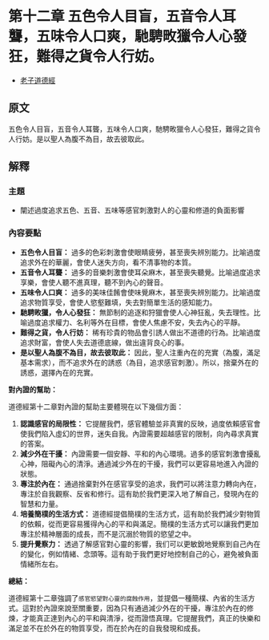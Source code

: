 # 第十二章 五色令人目盲，五音令人耳聾，五味令人口爽，馳騁畋獵令人心發狂，難得之貨令人行妨。

- [老子道德經](https://www.daodejing.org/)

## 原文
五色令人目盲，五音令人耳聾，五味令人口爽，馳騁畋獵令人心發狂，難得之貨令人行妨。是以聖人為腹不為目，故去彼取此。

## 解釋
### 主題
- 闡述過度追求五色、五音、五味等感官刺激對人的心靈和修道的負面影響

### 內容要點
*   **五色令人目盲：** 過多的色彩刺激會使眼睛疲勞，甚至喪失辨別能力。比喻過度追求外在的華麗，會使人迷失方向，看不清事物的本質。
*   **五音令人耳聾：** 過多的音樂刺激會使耳朵麻木，甚至喪失聽覺。比喻過度追求享樂，會使人聽不進真理，聽不到內心的聲音。
*   **五味令人口爽：** 過多的美味佳餚會使味覺麻木，甚至喪失辨別能力。比喻過度追求物質享受，會使人慾壑難填，失去對簡單生活的感知能力。
*   **馳騁畋獵，令人心發狂：** 無節制的追逐和狩獵會使人心神狂亂，失去理性。比喻過度追求權力、名利等外在目標，會使人焦慮不安，失去內心的平靜。
*   **難得之貨，令人行妨：** 稀有珍貴的物品會引誘人做出不道德的行為。比喻過度追求財富，會使人失去道德底線，做出違背良心的事。
*   **是以聖人為腹不為目，故去彼取此：** 因此，聖人注重內在的充實（為腹，滿足基本需求），而不追求外在的誘惑（為目，追求感官刺激）。所以，捨棄外在的誘惑，選擇內在的充實。

**對內證的幫助：**

道德經第十二章對內證的幫助主要體現在以下幾個方面：

1.  **認識感官的局限性：** 它提醒我們，感官體驗並非真實的反映，過度依賴感官會使我們陷入虛幻的世界，迷失自我。內證需要超越感官的限制，向內尋求真實的答案。
2.  **減少外在干擾：** 內證需要一個安靜、平和的內心環境。過多的感官刺激會擾亂心神，阻礙內心的清淨。通過減少外在的干擾，我們可以更容易地進入內證的狀態。
3.  **專注於內在：** 通過捨棄對外在感官享受的追求，我們可以將注意力轉向內在，專注於自我觀察、反省和修行。這有助於我們更深入地了解自己，發現內在的智慧和力量。
4.  **培養簡樸的生活方式：** 道德經提倡簡樸的生活方式，這有助於我們減少對物質的依賴，從而更容易獲得內心的平和與滿足。簡樸的生活方式可以讓我們更加專注於精神層面的成長，而不是沉溺於物質的慾望之中。
5.  **提升覺察力：** 透過了解感官對心靈的影響，我们可以更敏銳地覺察到自己內在的變化，例如情緒、念頭等。這有助于我們更好地控制自己的心，避免被負面情緒所左右。

**總結：**

道德經第十二章強調了`感官慾望對心靈的腐蝕作用`，並提倡一種簡樸、內省的生活方式。這對於內證來說至關重要，因為只有通過減少外在的干擾，專注於內在的修煉，才能真正達到內心的平和與清淨，從而證悟真理。它提醒我們，真正的快樂和滿足並不在於外在的物質享受，而在於內在的自我發現和成長。
